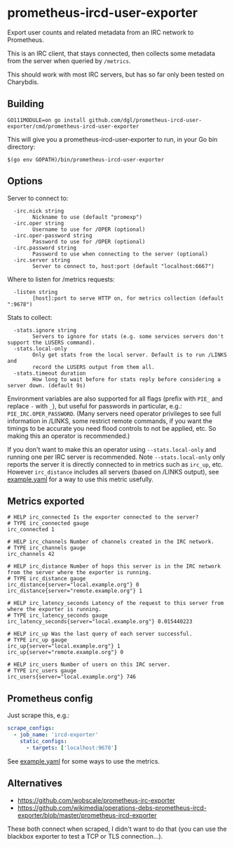 # prometheus-ircd-user-exporter

Export user counts and related metadata from an IRC network to Prometheus.

This is an IRC client, that stays connected, then collects some metadata from
the server when queried by `/metrics`.

This should work with most IRC servers, but has so far only been tested on Charybdis.

## Building

```shell
GO111MODULE=on go install github.com/dgl/prometheus-ircd-user-exporter/cmd/prometheus-ircd-user-exporter
```

This will give you a prometheus-ircd-user-exporter to run, in your Go bin directory:

```shell
$(go env GOPATH)/bin/prometheus-ircd-user-exporter
```

## Options

Server to connect to:

```
  -irc.nick string
    	Nickname to use (default "promexp")
  -irc.oper string
    	Username to use for /OPER (optional)
  -irc.oper-password string
    	Password to use for /OPER (optional)
  -irc.password string
    	Password to use when connecting to the server (optional)
  -irc.server string
    	Server to connect to, host:port (default "localhost:6667")
```

Where to listen for /metrics requests:

```
  -listen string
    	[host]:port to serve HTTP on, for metrics collection (default ":9678")
```

Stats to collect:

```
  -stats.ignore string
    	Servers to ignore for stats (e.g. some services servers don't support the LUSERS command).
  -stats.local-only
        Only get stats from the local server. Default is to run /LINKS and
        record the LUSERS output from them all.
  -stats.timeout duration
    	How long to wait before for stats reply before considering a server down. (default 9s)
```

Environment variables are also supported for all flags (prefix with `PIE_` and
replace `-` with `_`), but useful for passwords in particular, e.g.:
`PIE_IRC.OPER_PASSWORD`. (Many servers need operator privileges to see full
information in /LINKS, some restrict remote commands, if you want the timings to
be accurate you need flood controls to not be applied, etc.
So making this an operator is recommended.)

If you don't want to make this an operator using `--stats.local-only` and
running one per IRC server is recommended. Note `--stats.local-only` only
reports the server it is directly connected to in metrics such as `irc_up`, etc.
However `irc_distance` includes all servers (based on /LINKS output), see
[example.yaml](example.yaml) for a way to use this metric usefully.

## Metrics exported

```
# HELP irc_connected Is the exporter connected to the server?
# TYPE irc_connected gauge
irc_connected 1

# HELP irc_channels Number of channels created in the IRC network.
# TYPE irc_channels gauge
irc_channels 42

# HELP irc_distance Number of hops this server is in the IRC network from the server where the exporter is running.
# TYPE irc_distance gauge
irc_distance{server="local.example.org"} 0
irc_distance{server="remote.example.org"} 1

# HELP irc_latency_seconds Latency of the request to this server from where the exporter is running.
# TYPE irc_latency_seconds gauge
irc_latency_seconds{server="local.example.org"} 0.015440223

# HELP irc_up Was the last query of each server successful.
# TYPE irc_up gauge
irc_up{server="local.example.org"} 1
irc_up{server="remote.example.org"} 0

# HELP irc_users Number of users on this IRC server.
# TYPE irc_users gauge
irc_users{server="local.example.org"} 746
```

## Prometheus config

Just scrape this, e.g.:

```yaml
scrape_configs:
  - job_name: 'ircd-exporter'
    static_configs:
      - targets: ['localhost:9678']
```

See [example.yaml](example.yaml) for some ways to use the metrics.

## Alternatives

* https://github.com/wobscale/prometheus-irc-exporter
* https://github.com/wikimedia/operations-debs-prometheus-ircd-exporter/blob/master/prometheus-ircd-exporter

These both connect when scraped, I didn't want to do that (you can use the
blackbox exporter to test a TCP or TLS connection...).
